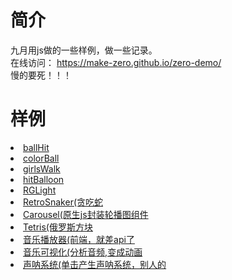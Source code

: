 # 简介
九月用js做的一些样例，做一些记录。    
在线访问： https://make-zero.github.io/zero-demo/    
慢的要死！！！
# 样例
<li><a href="https://make-zero.github.io/zero-demo/littleItem/ballHit.html">ballHit</a></li>
<li><a href="https://make-zero.github.io/zero-demo/littleItem/colorBall.html">colorBall</a></li>
<li><a href="https://make-zero.github.io/zero-demo/littleItem/girlsWalk.html">girlsWalk</a></li>
<li><a href="https://make-zero.github.io/zero-demo/littleItem/hitBalloon.html">hitBalloon</a></li>
<li><a href="https://make-zero.github.io/zero-demo/littleItem/RGLight.html">RGLight</a></li>
<li><a href="https://make-zero.github.io/zero-demo/RetroSnaker/RetroSnaker.html">RetroSnaker(贪吃蛇</a></li>
<li><a href="https://make-zero.github.io/zero-demo/Carousel/Carousel.html">Carousel(原生js封装轮播图组件</a></li>
<li><a href="https://make-zero.github.io/zero-demo/Tetris/index.html">Tetris(俄罗斯方块</a></li>
<li><a href="https://make-zero.github.io/zero-demo/music/index.html">音乐播放器(前端，就差api了</a></li>
<li><a href="https://make-zero.github.io/zero-demo/musicsee/index.html">音乐可视化(分析音频,变成动画</a></li>
<li><a href="https://make-zero.github.io/zero-demo/sonar.html">声呐系统(单击产生声呐系统，别人的</a></li>